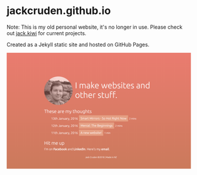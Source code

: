 # jackcruden.github.io

Note: This is my old personal website, it's no longer in use. Please check out [jack.kiwi](https://jack.kiwi) for current projects.

Created as a Jekyll static site and hosted on GitHub Pages.

![Personal website preview](https://raw.githubusercontent.com/jackcruden/jackcruden.github.io/master/preview.png)
